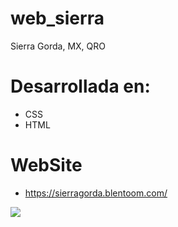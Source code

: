 # web_sierra
Sierra Gorda, MX, QRO


# Desarrollada en:
- CSS
- HTML


# WebSite

- https://sierragorda.blentoom.com/

![](https://user-images.githubusercontent.com/58642814/160409124-e80915e0-b1c4-4061-bef5-f7f3e83049cf.PNG)
